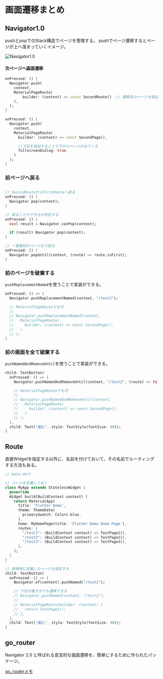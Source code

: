 # 画面遷移まとめ

## Navigator1.0
pushとpopでのStack構造でページを管理する。
pushでページ遷移するとページが上へ溜まっていくイメージ。

![Navigator1.0](https://camo.qiitausercontent.com/45c1e7c7d4511c02c1415bd2af64086b182be13d/68747470733a2f2f71696974612d696d6167652d73746f72652e73332e61702d6e6f727468656173742d312e616d617a6f6e6177732e636f6d2f302f3235393232382f39353339383563352d633432312d633164332d396338362d3462333133666166346664352e706e67)

#### 次ページへ画面遷移
```dart
onPressed: () {
  Navigator.push(
    context,
    MaterialPageRoute(
        builder: (context) => const SecondRoute()  // 遷移先のページを指定する
    ),
  );
}

onPressed: () {
  Navigator.push(
    context,
    MaterialPageRoute(
      builder: (context) => const SecondPage(),

      //下記を追加することで下からページが出てくる
      fullscreenDialog: true,
    )
  );
}
```

### 前ページへ戻る
```dart

// SecondRouteからFirstRouteへ戻る
onPressed: () {
  Navigator.pop(context);
}

// 戻ることができるか判定する
onPressed: () {
  bool result = Navigator.canPop(context); 

  if (result) Navigator.pop(context);
}

// 一番最初のページまで戻る
onPressed: () {
  Navigator.popUntil(context, (route) => route.isFirst);
}
```

### 前のページを破棄する
``pushReplacementNamed``を使うことで実装ができる。
```dart
onPressed: () => {
  Navigator.pushReplacementNamed(context, "/test2");

  // MaterialPageRouteでも可
  // 
  // Navigator.pushReplacementNamed(context,
  //   MaterialPageRoute(
  //     builder: (context) => const SecondPage(),
  //   )
  // );
}
```

### 前の画面を全て破棄する
``pushNamedAndRemoveUntil``を使うことで実装ができる。
```dart
child: TextButton(
  onPressed: () => {
    Navigator.pushNamedAndRemoveUntil(context, "/test2", (route) => false);

    // MaterialPageRouteでも可
    // 
    // Navigator.pushNamedAndRemoveUntil(context,
    //   MaterialPageRoute(
    //     builder: (context) => const SecondPage(),
    //   )
    // );
  },
  child: Text("進む", style: TextStyle(fontSize: 80));
)
```


## Route
直接Widgetを指定する以外に、名前を付けておいて、その名前でルーティングする方法もある。

```dart
// main.dart

// ページを定義しておく
class MyApp extends StatelessWidget {
  @override
  Widget build(BuildContext context) {
    return MaterialApp(
      title: 'Flutter Demo',
      theme: ThemeData(
        primarySwatch: Colors.blue,
      ),
      home: MyHomePage(title: 'Flutter Demo Home Page'),
      routes: {
        "/test1": (BuildContext context) => TestPage1(),
        "/test2": (BuildContext context) => TestPage2(),
        "/test3": (BuildContext context) => TestPage3(),
      },
    );
  }
}
```

```dart
// 使用時に定義したページを指定する
child: TextButton(
  onPressed: () => {
    Navigator.of(context).pushNamed("/test2");

    // 下記の書き方でも遷移できる
    // Navigator.pushNamed(context, "/test2");
    //
    // MaterialPageRoute(builder: (context) {
    //   return TestPage2();
    // },
  },
  child: Text("進む", style: TextStyle(fontSize: 80));
)
```

## go_router
Navigator 2.0 と呼ばれる宣言的な画面遷移を、簡単にするために作られたパッケージ。

[go_routerメモ](https://github.com/hiromu-kon/memo/blob/main/Flutter/Package/go_router.md)
